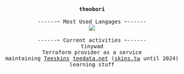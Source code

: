 <p align="center">
    <b><samp>theobori</samp></b>
    <br>
    <br>
  <samp>
    ------~ Most Used Langages ~------
  </samp>
  <br>
 
  <img src="https://github-readme-stats.vercel.app/api/top-langs?username=theobori&langs_count=10&hide=makefile&hide_border=true&include_all_commits=true&count_private=true&layout=compact&card_width=1&theme=graywhite&custom_title=%20">
  <br>
  <br>
 
  <samp>
  ------~ Current activities ~------
  </samp>
  <br>
  
  <samp>
   tinywad
    <br>
    Terraform provider as a service
    <br>
    maintaining <a href=https://github.com/Teeskins>Teeskins</a> <a href="https://skins.tw">teedata.net</a> (<a href="https://skins.tw">skins.tw</a> until 2024)
    <br>
    learning stuff
  </samp>
</p>
